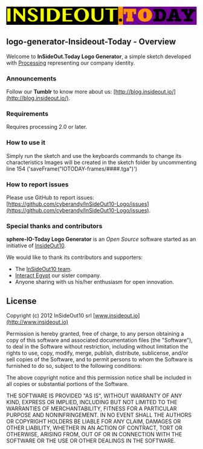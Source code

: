 ![InSideOut10 logo](https://github.com/cyberandy/sphere-IO-Today/raw/master/insideout.today.png)



## logo-generator-Insideout-Today - Overview

Welcome to **InSideOut.Today Logo Generator**, a simple sketch developed with [Processing](http://processing.org/) representing our company identity.


### Announcements

Follow our **Tumblr** to know more about us: [http://blog.insideout.io/](http://blog.insideout.io/).


### Requirements

Requires processing 2.0 or later.

### How to use it

Simply run the sketch and use the keyboards commands to change its characteristics 
Images will be created in the sketch folder by uncommenting line 154 ('saveFrame("IOTODAY-frames/####.tga")') 

### How to report issues

Please use GitHub to report issues: [https://github.com/cyberandy/InSideOut10-Logo/issues](https://github.com/cyberandy/InSideOut10-Logo/issues).

### Special thanks and contributors

**sphere-IO-Today Logo Generator** is an *Open Source* software started as an initiative of [InsideOut10](http://www.insideout.io).

We would like to thank its contributors and supporters:

* The [InSideOut10 team](http://www.insideout.io).
* [Interact Egypt](http://www.interactegypt.me) our sister company.
* Anyone sharing with us his/her enthusiasm for open innovation.


## License

Copyright (c) 2012 InSideOut10 srl [www.insideout.io](http://www.insideout.io)

Permission is hereby granted, free of charge, to any person
obtaining a copy of this software and associated documentation
files (the "Software"), to deal in the Software without
restriction, including without limitation the rights to use,
copy, modify, merge, publish, distribute, sublicense, and/or sell
copies of the Software, and to permit persons to whom the
Software is furnished to do so, subject to the following
conditions:

The above copyright notice and this permission notice shall be
included in all copies or substantial portions of the Software.

THE SOFTWARE IS PROVIDED "AS IS", WITHOUT WARRANTY OF ANY KIND,
EXPRESS OR IMPLIED, INCLUDING BUT NOT LIMITED TO THE WARRANTIES
OF MERCHANTABILITY, FITNESS FOR A PARTICULAR PURPOSE AND
NONINFRINGEMENT. IN NO EVENT SHALL THE AUTHORS OR COPYRIGHT
HOLDERS BE LIABLE FOR ANY CLAIM, DAMAGES OR OTHER LIABILITY,
WHETHER IN AN ACTION OF CONTRACT, TORT OR OTHERWISE, ARISING
FROM, OUT OF OR IN CONNECTION WITH THE SOFTWARE OR THE USE OR
OTHER DEALINGS IN THE SOFTWARE.

